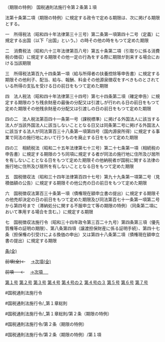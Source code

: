 （期限の特例）
国税通則法施行令第２条第１項

法第十条第二項（期限の特例）に規定する政令で定める期限は、次に掲げる期限とする。

一　所得税法（昭和四十年法律第三十三号）第二条第一項第四十二号（定義）に規定する出国（以下「出国」という。）の時その他の時をもつて定めた期限

二　消費税法（昭和六十三年法律第百八号）第五十条第二項（引取りに係る消費税の徴収）に規定する期限その他一定の行為をする際に期限が到来する場合における当該期限

三　所得税法第百九十四条第一項（給与所得者の扶養控除等申告書）に規定する期限その他利子、配当、給与、報酬、料金その他源泉徴収をすべきものとされている所得の支払を受ける日の前日をもつて定めた期限

四　法人税法（昭和四十年法律第三十四号）第七十四条第二項（確定申告）に規定する期限のうち残余財産の最後の分配又は引渡しが行われる日の前日をもつて定めた期限その他残余財産の分配又は引渡しの日の前日をもつて定めた期限

四の二　法人税法第百四十一条第一号（課税標準）に掲げる外国法人に該当する法人が当該外国法人に該当しないこととなる日又は同条第二号に掲げる外国法人に該当する法人が同法第百三十八条第一項第四号（国内源泉所得）に規定する事業で同法の施行地において行うものを廃止する日をもつて定めた期限

四の三　相続税法（昭和二十五年法律第七十三号）第二十七条第一項（相続税の申告書）に規定する期限のうち同項に規定する者が同法の施行地に住所及び居所を有しないこととなる日をもつて定めた期限その他納税者が国税に関する法律の施行地に住所及び居所を有しないこととなる日をもつて定めた期限

五　国税徴収法（昭和三十四年法律第百四十七号）第九十九条第一項第二号（見積価額の公告）に規定する期限その他公売の日の前日をもつて定めた期限

六　国税徴収法第百三十条第一項（債権現在額申立書の提出）に規定する期限その他売却決定の日の前日をもつて定めた期限及び同法第百七十一条第一項第二号から第四号まで（滞納処分に関する不服申立て等の期限の特例）（同条第二項において準用する場合を含む。）に規定する期限

七　国税徴収法施行令（昭和三十四年政令第三百二十九号）第四条第三項（優先質権等の証明の期限）、第八条第四項（譲渡担保財産に係る証明手続）、第四十七条（担保権の引受けによる換価の申出）又は第四十八条第二項（債権現在額申立書の提出）に規定する期限

[条(全)](国税通則法施行＿令＿第２条_.md)

~~前項(全)←~~　  [→次項(全)](国税通則法施行＿令＿第２条第２項_.md)

~~前項 　 ←~~　  [→次項 　 ](国税通則法施行＿令＿第２条第２項.md)

[第１号](国税通則法施行＿令＿第２条第１項第１号.md)  [第２号](国税通則法施行＿令＿第２条第１項第２号.md)  [第３号](国税通則法施行＿令＿第２条第１項第３号.md)  [第４号](国税通則法施行＿令＿第２条第１項第４号.md)  [第４号の２](国税通則法施行＿令＿第２条第１項第４号の２.md)  [第４号の３](国税通則法施行＿令＿第２条第１項第４号の３.md)  [第５号](国税通則法施行＿令＿第２条第１項第５号.md)  [第６号](国税通則法施行＿令＿第２条第１項第６号.md)  [第７号](国税通則法施行＿令＿第２条第１項第７号.md)  

#国税通則法施行令

#国税通則法施行令/_第１章総則

#国税通則法施行令/_第１章総則/第２条（期限の特例）

#国税通則法施行令/第２条（期限の特例）

#国税通則法施行令/第２条（期限の特例）/第１項

